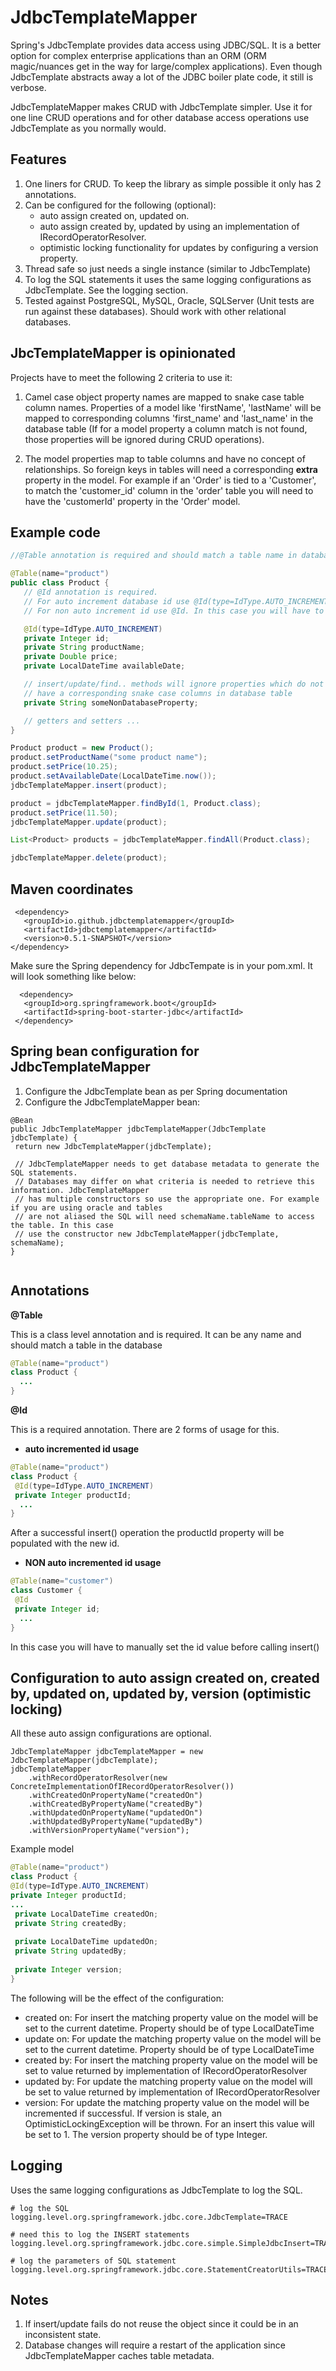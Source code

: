 # JdbcTemplateMapper #

Spring's JdbcTemplate provides data access using JDBC/SQL. It is a better option for complex enterprise applications than an ORM (ORM magic/nuances get in the way for large/complex applications). Even though JdbcTemplate abstracts away a lot of the JDBC boiler plate code, it still is verbose.
 
JdbcTemplateMapper makes CRUD with JdbcTemplate simpler. Use it for one line CRUD operations and for other database access operations use JdbcTemplate as you normally would.

## Features

  1. One liners for CRUD. To keep the library as simple possible it only has 2 annotations.
  2. Can be configured for the following (optional):
      * auto assign created on, updated on.
      * auto assign created by, updated by using an implementation of IRecordOperatorResolver.
      * optimistic locking functionality for updates by configuring a version property.
  3. Thread safe so just needs a single instance (similar to JdbcTemplate)
  4. To log the SQL statements it uses the same logging configurations as JdbcTemplate. See the logging section.
  5. Tested against PostgreSQL, MySQL, Oracle, SQLServer (Unit tests are run against these databases). Should work with other relational databases. 


## JbcTemplateMapper is opinionated
 
 Projects have to meet the following 2 criteria to use it:
 
  1. Camel case object property names are mapped to snake case table column names. Properties of a model like 'firstName', 'lastName' will be mapped to corresponding columns 'first\_name' and 'last\_name' in the database table (If for a model property a column match is not found, those properties will be ignored during CRUD operations).
  
  2. The model properties map to table columns and have no concept of relationships. So foreign keys in tables will need a corresponding **extra** property in the model. For example if an 'Order' is tied to a 'Customer', to match the 'customer\_id' column in the 'order' table you will need to have the 'customerId' property in the 'Order' model. 
 
## Example code
 
  ```java 
 //@Table annotation is required and should match a table name in database
 
 @Table(name="product")
 public class Product {
     // @Id annotation is required.
     // For auto increment database id use @Id(type=IdType.AUTO_INCREMENT)
     // For non auto increment id use @Id. In this case you will have to manually set id value before invoking insert().
 
     @Id(type=IdType.AUTO_INCREMENT)
     private Integer id;
     private String productName;
     private Double price;
     private LocalDateTime availableDate;
 
     // insert/update/find.. methods will ignore properties which do not
     // have a corresponding snake case columns in database table
     private String someNonDatabaseProperty;
 
     // getters and setters ...
 }
 
 Product product = new Product();
 product.setProductName("some product name");
 product.setPrice(10.25);
 product.setAvailableDate(LocalDateTime.now());
 jdbcTemplateMapper.insert(product);

 product = jdbcTemplateMapper.findById(1, Product.class);
 product.setPrice(11.50);
 jdbcTemplateMapper.update(product);
 
 List<Product> products = jdbcTemplateMapper.findAll(Product.class);

 jdbcTemplateMapper.delete(product);
 ```
 
## Maven coordinates

 ``` 
  <dependency>
    <groupId>io.github.jdbctemplatemapper</groupId>
    <artifactId>jdbctemplatemapper</artifactId>
    <version>0.5.1-SNAPSHOT</version>
 </dependency>
 ```
 
 Make sure the Spring dependency for JdbcTempate is in your pom.xml. It will look something like below:
 
 ```
   <dependency>
    <groupId>org.springframework.boot</groupId>
    <artifactId>spring-boot-starter-jdbc</artifactId>
  </dependency> 
 ```
 
## Spring bean configuration for JdbcTemplateMapper

 1. Configure the JdbcTemplate bean as per Spring documentation
 2. Configure the JdbcTemplateMapper bean:
 
 ```
@Bean
public JdbcTemplateMapper jdbcTemplateMapper(JdbcTemplate jdbcTemplate) {
  return new JdbcTemplateMapper(jdbcTemplate);
  
  // JdbcTemplateMapper needs to get database metadata to generate the SQL statements.
  // Databases may differ on what criteria is needed to retrieve this information. JdbcTemplateMapper
  // has multiple constructors so use the appropriate one. For example if you are using oracle and tables
  // are not aliased the SQL will need schemaName.tableName to access the table. In this case 
  // use the constructor new JdbcTemplateMapper(jdbcTemplate, schemaName);
}
  
  ```
## Annotations

**@Table**

This is a class level annotation and is required. It can be any name and should match a table in the database

```java
@Table(name="product")
class Product {
  ...
}
```

**@Id**

This is a required annotation. There are 2 forms of usage for this.

* **auto incremented id usage**

```java
@Table(name="product")
class Product {
 @Id(type=IdType.AUTO_INCREMENT)
 private Integer productId;
  ...
}

```
After a successful insert() operation the productId property will be populated with the new id.

* **NON auto incremented id usage**

```java
@Table(name="customer")
class Customer {
 @Id
 private Integer id;
  ...
}

```

In this case you will have to manually set the id value before calling insert()

## Configuration to auto assign created on, created by, updated on, updated by, version (optimistic locking)
 
 All these auto assign configurations are optional.

    JdbcTemplateMapper jdbcTemplateMapper = new JdbcTemplateMapper(jdbcTemplate);
    jdbcTemplateMapper
        .withRecordOperatorResolver(new ConcreteImplementationOfIRecordOperatorResolver())
        .withCreatedOnPropertyName("createdOn")
        .withCreatedByPropertyName("createdBy")
        .withUpdatedOnPropertyName("updatedOn")
        .withUpdatedByPropertyName("updatedBy")
        .withVersionPropertyName("version");
        
 Example model
 
 ```java
@Table(name="product")
class Product {
 @Id(type=IdType.AUTO_INCREMENT)
 private Integer productId;
 ...
  private LocalDateTime createdOn;
  private String createdBy;
  
  private LocalDateTime updatedOn;
  private String updatedBy;
  
  private Integer version;
}
```

The following will be the effect of the configuration:

* created on:
For insert the matching property value on the model will be set to the current datetime. Property should be of type LocalDateTime
* update on:
For update the matching property value on the model will be set to the current datetime. Property should be of type LocalDateTime
* created by:
For insert the matching property value on the model will be set to value returned by implementation of IRecordOperatorResolver
* updated by:
For update the matching property value on the model will be set to value returned by implementation of IRecordOperatorResolver
* version:
For update the matching property value on the model will be incremented if successful. If version is stale, an OptimisticLockingException will be thrown. For an insert this value will be set to 1. The version property should be of type Integer.
 

## Logging
 
Uses the same logging configurations as JdbcTemplate to log the SQL.
 
 ```
 # log the SQL
 logging.level.org.springframework.jdbc.core.JdbcTemplate=TRACE

 # need this to log the INSERT statements
 logging.level.org.springframework.jdbc.core.simple.SimpleJdbcInsert=TRACE

 # log the parameters of SQL statement
 logging.level.org.springframework.jdbc.core.StatementCreatorUtils=TRACE
 
 ```
 
## Notes
 1. If insert/update fails do not reuse the object since it could be in an inconsistent state.
 2. Database changes will require a restart of the application since JdbcTemplateMapper caches table metadata.
  
 